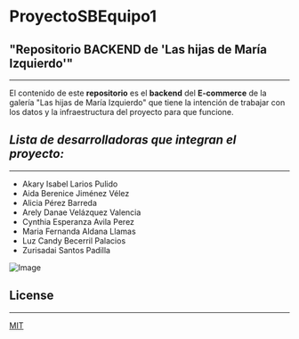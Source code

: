 # ProyectoSBEquipo1
## "Repositorio BACKEND de 'Las hijas de María Izquierdo'"
---
El contenido de este **repositorio** es el **backend** del **E-commerce** de la galería "Las hijas de María Izquierdo" que tiene la intención de trabajar con los datos y la infraestructura del proyecto para que funcione.

## *Lista de desarrolladoras que integran el proyecto:*
---
* Akary Isabel Larios Pulido
* Aida Berenice Jiménez Vélez
* Alicia Pérez Barreda
* Arely Danae Velázquez Valencia
* Cynthia Esperanza Avila Perez
* Maria Fernanda Aldana Llamas
* Luz Candy Becerril Palacios
* Zurisadai Santos Padilla

![Image](https://encrypted-tbn0.gstatic.com/images?q=tbn:ANd9GcT7_BbQRCNA97JWdfqywe45GgoaulRXxT2RZg&usqp=CAU)

## License
---
[MIT](https://choosealicense.com/licenses/mit/)